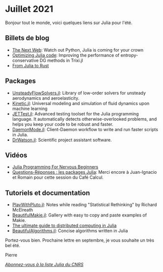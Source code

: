 # Juillet 2021 

Bonjour tout le monde, voici quelques liens sur Julia pour l'été.

## Billets de blog

- [The Next Web](https://thenextweb.com/news/watch-out-python-julia-programming-coding-language-coming-for-crown-syndication): Watch out Python, Julia is coming for your crown
- [Optimizing Julia code](https://ranocha.de/blog/Optimizing_EC_Trixi/): Improving the performance of entropy-conservative DG methods in Trixi.jl
- [From Julia to Rust](https://miguelraz.github.io/blog/juliatorust/)

## Packages

- [UnsteadyFlowSolvers.jl](https://github.com/KiranUofG/UnsteadyFlowSolvers.jl): Library of low-order solvers for unsteady aerodynamics and aeroelasticity. 
- [Kinetic.jl](https://github.com/vavrines/Kinetic.jl): Universal modeling and simulation of fluid dynamics upon machine learning
- [JETTest.jl](https://github.com/aviatesk/JETTest.jl): Advanced testing toolset for the Julia programming language. It automatically detects otherwise-overlooked problems, and helps you keep your code to be robust and faster.
- [DaemonMode.jl](https://github.com/dmolina/DaemonMode.jl): Client-Daemon workflow to write and run faster scripts in Julia.
- [DrWatson.jl](https://juliadynamics.github.io/DrWatson.jl/dev/): Scientific project assistant software.

## Vidéos

- [Julia Programming For Nervous Beginners](https://www.youtube.com/playlist?list=PLP8iPy9hna6Qpx0MgGyElJ5qFlaIXYf1R)
- [Questions-Réponses : les packages Julia](https://calcul.math.cnrs.fr/2021-06-cafe-qr-julia.html): Merci encore à Juan-Ignacio et Romain pour cette session du Café Calcul. 

## Tutoriels et documentation

- [PlayWithPluto.jl](https://github.com/zenon/PlayWithPlutoJL): Notes while reading "Statistical Rethinking" by Richard McElreath
- [BeautifulMakie.jl](https://lazarusa.github.io/BeautifulMakie): Gallery with easy to copy and paste examples of Makie. 
- [The ultimate guide to distributed computing in Julia](https://github.com/juliohm/julia-distributed-computing)
- [BeautifulAlgorithms.jl](https://github.com/mossr/BeautifulAlgorithms.jl): Concise algorithms written in Julia 

Portez-vous bien. Prochaine lettre en septembre, je vous souhaite un très bel été.

Pierre

[*Abonnez-vous à la liste Julia du CNRS*](https://listes.services.cnrs.fr/wws/subscribe/julia)
